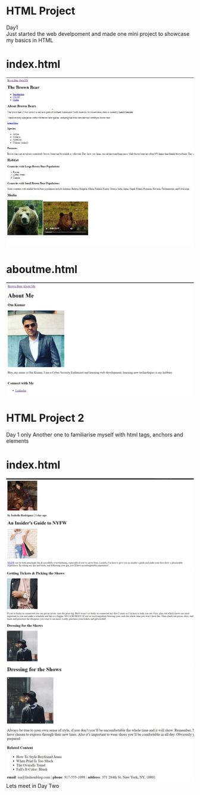 # HTML Project
Day1<br>
Just started the web develpoment and made one mini project to showcase my basics in HTML
# index.html
![Screenshot](https://github.com/omkumar40/root/blob/master/Scr1.JPG) <br>
# aboutme.html
![Screenshot](https://github.com/omkumar40/root/blob/master/Scr2.JPG)
# HTML Project 2
Day 1 only
Another one to familiarise myself with html tags, anchors and elements <br>
# index.html
![Screenshot](https://github.com/omkumar40/root/blob/master/Scr3.JPG) <br>
![Screenshot](https://github.com/omkumar40/root/blob/master/Scr4.JPG) <br>
![Screenshot](https://github.com/omkumar40/root/blob/master/Scr5.JPG) <br>
Lets meet in Day Two



